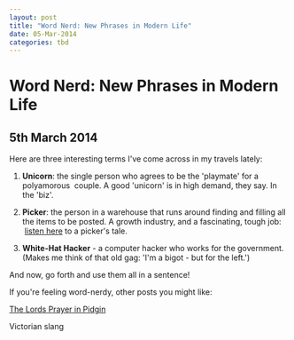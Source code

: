 ```yaml
---
layout: post
title: "Word Nerd: New Phrases in Modern Life"
date: 05-Mar-2014
categories: tbd
---
```


# Word Nerd: New Phrases in Modern Life

## 5th March 2014

Here are three interesting terms I've come across in my travels lately:

1. **Unicorn**: the single person who agrees to be the 'playmate' for a polyamorous  couple. A good 'unicorn' is in high demand,   they say. In the 'biz'.

2. **Picker**: the person in a warehouse that runs around finding and filling all the items to be posted. A growth industry,   and a fascinating,   tough job:  <a href="http://www.radiolab.org/story/brown-box/">listen here</a> to a picker's tale.

3. **White-Hat Hacker** - a computer hacker who works for the government. (Makes me think of that old gag: 'I'm a bigot - but for the left.')

And now, go forth and use them all in a sentence!

If you're feeling word-nerdy, other posts you might like:

<a href="http://mogantosh.com/the-lords-prayer-in-pidgin-a-little-random-goodness/">The Lords Prayer in Pidgin</a>

Victorian slang
